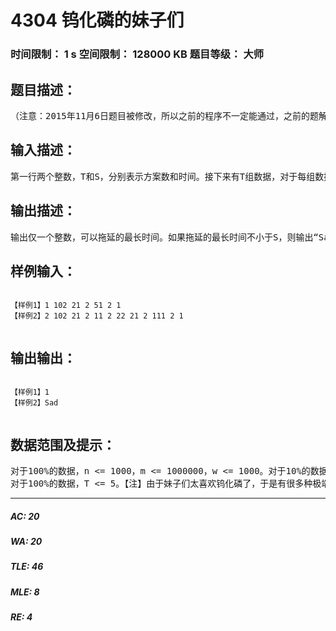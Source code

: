 # 4304 钨化磷的妹子们   
### 时间限制： 1 s     空间限制： 128000 KB     题目等级： 大师  
## 题目描述：  

<pre>
（注意：2015年11月6日题目被修改，所以之前的程序不一定能通过，之前的题解也就大概没用了...）钨化磷喜欢他的女神很久了，却一直不敢告白。到了毕业时候，钨化磷做好了告白准备，带上鲜花去找他的女神，但是她的女神在S分钟后就会坐飞机离开这个城市。然而有很多妹子喜欢钨化磷，她们听说钨化磷喜欢一个女神很久了，而且刚刚又得到了钨化磷准备告白的消息，于是她们准备阻止钨化磷告白。已知地图上有n个点，钨化磷在第1个点，机场在第n个点，喜欢钨化磷的m个妹子们分布在所有经过这些点的道路上（即有妹子的地方一定有路，没有妹子的地方一定没路），且一条路上只有一个妹子。现在他的妹子们计划出了T种方案，而且妹子们想竭尽全力阻止钨化磷告白，于是妹子们想选择可以拖延钨化磷最长时间的方案。钨化磷因为赶时间，所以就算两点间有很多条道路，他还是会选择浪费时间最少(见样例1)的那条路。因为妹子们已经很方了，于是来求你选择方案。
</pre>
  
  
## 输入描述：  

<pre>
第一行两个整数，T和S，分别表示方案数和时间。接下来有T组数据，对于每组数据：第一行有两个整数，m和n，分别表示地图上的m个妹子和n个点。接下来的m行，每行有三个整数，u、v和w，表示当前妹子在从u点到v点的道路上可以拖延w分钟。
</pre>
  
  
## 输出描述：  

<pre>
输出仅一个整数，可以拖延的最长时间。如果拖延的最长时间不小于S，则输出“Sad”（不包含引号）。
</pre>
  
  
## 样例输入：  

<pre><code>
【样例1】1 102 21 2 51 2 1  
【样例2】2 102 21 2 11 2 22 21 2 111 2 1  

</code></pre>
  
  
## 输出输出：  

<pre><code>
【样例1】1  
【样例2】Sad  

</code></pre>
  
  
## 数据范围及提示：  

<pre>
对于100%的数据，n <= 1000，m <= 1000000，w <= 1000。对于10%的数据，T <= 1。对于20%的数据，T <= 3。  
对于100%的数据，T <= 5。【注】由于妹子们太喜欢钨化磷了，于是有很多种极端的方案，比如完全图等。（数据未完全上传）
</pre>
  
  
***  

##### AC: 20  
##### WA: 20  
##### TLE: 46  
##### MLE: 8  
##### RE: 4  
